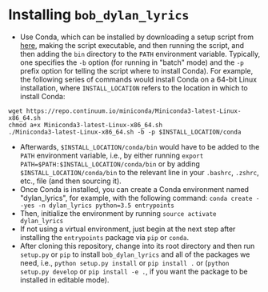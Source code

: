 # Installing `bob_dylan_lyrics`

- Use Conda, which can be installed by downloading a setup script from [here](http://conda.pydata.org/miniconda.html), making the script executable, and then running the script, and then adding the `bin` directory to the `PATH` environment variable. Typically, one specifies the `-b` option (for running in "batch" mode) and the `-p` prefix option for telling the script where to install Conda). For example, the following series of commands would install Conda on a 64-bit Linux installation, where `INSTALL_LOCATION` refers to the location in which to install Conda:
```
wget https://repo.continuum.io/miniconda/Miniconda3-latest-Linux-x86_64.sh
chmod a+x Miniconda3-latest-Linux-x86_64.sh
./Miniconda3-latest-Linux-x86_64.sh -b -p $INSTALL_LOCATION/conda
```
- Afterwards, `$INSTALL_LOCATION/conda/bin` would have to be added to the `PATH` environment variable, i.e., by either running `export PATH=$PATH:$INSTALL_LOCATION/conda/bin` or by adding `$INSTALL_LOCATION/conda/bin` to the relevant line in your `.bashrc`, `.zshrc`, etc., file (and then sourcing it).
- Once Conda is installed, you can create a Conda environment named "dylan_lyrics", for example, with the following command: `conda create --yes -n dylan_lyrics python=3.5 entrypoints`
- Then, initialize the environment by running `source activate dylan_lyrics`
- If not using a virtual environment, just begin at the next step after installing the `entrypoints` package via `pip` or `conda`.
- After cloning this repository, change into its root directory and then run `setup.py` or `pip` to install `bob_dylan_lyrics` and all of the packages we need, i.e., `python setup.py install` or `pip install .` or (`python setup.py develop` or `pip install -e .`, if you want the package to be installed in editable mode).
